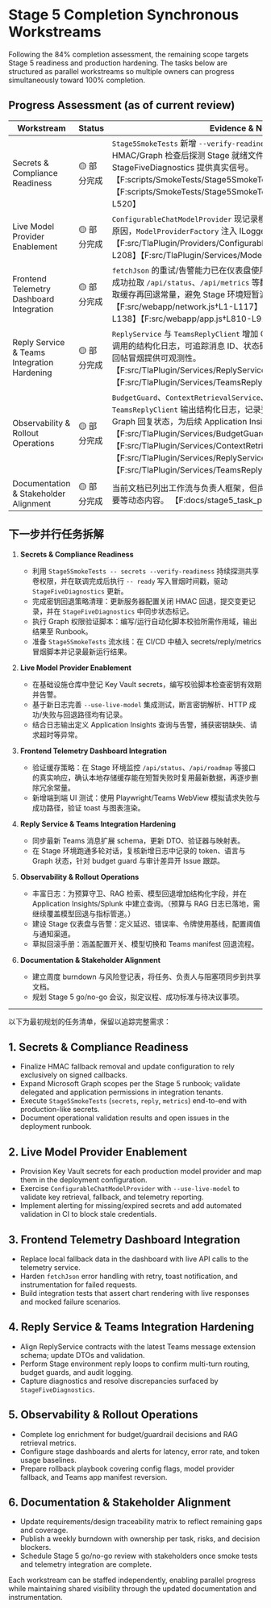 # Stage 5 Completion Synchronous Workstreams

Following the 84% completion assessment, the remaining scope targets Stage 5 readiness and production hardening. The tasks below are structured as parallel workstreams so multiple owners can progress simultaneously toward 100% completion.

## Progress Assessment (as of current review)

| Workstream | Status | Evidence & Notes |
| --- | --- | --- |
| Secrets & Compliance Readiness | 🟡 部分完成 | `Stage5SmokeTests` 新增 `--verify-readiness` 与 `ready` 命令，可在 HMAC/Graph 检查后探测 Stage 就绪文件并写入时间戳，为 StageFiveDiagnostics 提供真实信号。 【F:scripts/SmokeTests/Stage5SmokeTests/Program.cs†L40-L214】【F:scripts/SmokeTests/Stage5SmokeTests/Program.cs†L430-L520】 |
| Live Model Provider Enablement | 🟡 部分完成 | `ConfigurableChatModelProvider` 现记录模型调用起止、密钥解析与回退原因，`ModelProviderFactory` 注入 ILogger 以支撑 live 模式诊断。 【F:src/TlaPlugin/Providers/ConfigurableChatModelProvider.cs†L22-L208】【F:src/TlaPlugin/Services/ModelProviderFactory.cs†L1-L56】 |
| Frontend Telemetry Dashboard Integration | 🟡 部分完成 | `fetchJson` 的重试/告警能力已在仪表盘使用，并新增本地存储缓存策略：成功拉取 `/api/status`、`/api/metrics` 等数据后写入缓存，失败时优先读取缓存再回退常量，避免 Stage 环境短暂波动导致仪表盘回退至伪数据。 【F:src/webapp/network.js†L1-L117】【F:src/webapp/app.js†L39-L138】【F:src/webapp/app.js†L810-L914】 |
| Reply Service & Teams Integration Hardening | 🟡 部分完成 | `ReplyService` 与 `TeamsReplyClient` 增加 OBO 交换、附加语种与 Graph 调用的结构化日志，可追踪消息 ID、状态码与预算/权限异常，为 Stage 回帖冒烟提供可观测性。 【F:src/TlaPlugin/Services/ReplyService.cs†L24-L334】【F:src/TlaPlugin/Services/TeamsReplyClient.cs†L1-L214】 |
| Observability & Rollout Operations | 🟡 部分完成 | `BudgetGuard`、`ContextRetrievalService`、`ReplyService` 与 `TeamsReplyClient` 输出结构化日志，记录预算拒绝、RAG 抓取耗时与 Graph 回复状态，为后续 Application Insights 查询奠定数据基础。 【F:src/TlaPlugin/Services/BudgetGuard.cs†L1-L90】【F:src/TlaPlugin/Services/ContextRetrievalService.cs†L1-L225】【F:src/TlaPlugin/Services/ReplyService.cs†L24-L334】【F:src/TlaPlugin/Services/TeamsReplyClient.cs†L1-L214】 |
| Documentation & Stakeholder Alignment | 🟡 部分完成 | 当前文档已列出工作流与负责人框架，但尚缺 burndown、风险与会议纪要等动态内容。 【F:docs/stage5_task_plan.md†L1-L32】 |

## 下一步并行任务拆解

1. **Secrets & Compliance Readiness**
   - 利用 `Stage5SmokeTests -- secrets --verify-readiness` 持续探测共享卷权限，并在联调完成后执行 `-- ready` 写入冒烟时间戳，驱动 `StageFiveDiagnostics` 更新。
   - 完成密钥回退策略清理：更新服务器配置关闭 HMAC 回退，提交变更记录，并在 `StageFiveDiagnostics` 中同步状态标记。
   - 执行 Graph 权限验证脚本：编写/运行自动化脚本校验所需作用域，输出结果至 Runbook。
   - 准备 `Stage5SmokeTests` 流水线：在 CI/CD 中植入 secrets/reply/metrics 冒烟脚本并记录最新运行结果。

2. **Live Model Provider Enablement**
   - 在基础设施仓库中登记 Key Vault secrets，编写校验脚本检查密钥有效期并告警。
   - 基于新日志完善 `--use-live-model` 集成测试，断言密钥解析、HTTP 成功/失败与回退路径均有记录。
   - 结合日志输出定义 Application Insights 查询与告警，捕获密钥缺失、请求超时等异常。

3. **Frontend Telemetry Dashboard Integration**
   - 验证缓存策略：在 Stage 环境监控 `/api/status`、`/api/roadmap` 等接口的真实响应，确认本地存储缓存能在短暂失败时复用最新数据，再逐步删除冗余常量。
   - 新增端到端 UI 测试：使用 Playwright/Teams WebView 模拟请求失败与成功路径，验证 toast 与图表渲染。

4. **Reply Service & Teams Integration Hardening**
   - 同步最新 Teams 消息扩展 schema，更新 DTO、验证器与映射表。
   - 在 Stage 环境跑通多轮对话，复核新增日志中记录的 token、语言与 Graph 状态，针对 budget guard 与审计差异开 Issue 跟踪。

5. **Observability & Rollout Operations**
   - 丰富日志：为预算守卫、RAG 检索、模型回退增加结构化字段，并在 Application Insights/Splunk 中建立查询。（预算与 RAG 日志已落地，需继续覆盖模型回退与指标管道。）
   - 建设 Stage 仪表盘与告警：定义延迟、错误率、令牌使用基线，配置阈值与通知渠道。
   - 草拟回滚手册：涵盖配置开关、模型切换和 Teams manifest 回退流程。

6. **Documentation & Stakeholder Alignment**
   - 建立周度 burndown 与风险登记表，将任务、负责人与阻塞项同步到共享文档。
   - 规划 Stage 5 go/no-go 会议，拟定议程、成功标准与待决议事项。

---

以下为最初规划的任务清单，保留以追踪完整需求：

## 1. Secrets & Compliance Readiness
- Finalize HMAC fallback removal and update configuration to rely exclusively on signed callbacks.
- Expand Microsoft Graph scopes per the Stage 5 runbook; validate delegated and application permissions in integration tenants.
- Execute `Stage5SmokeTests` (`secrets`, `reply`, `metrics`) end-to-end with production-like secrets.
- Document operational validation results and open issues in the deployment runbook.

## 2. Live Model Provider Enablement
- Provision Key Vault secrets for each production model provider and map them in the deployment configuration.
- Exercise `ConfigurableChatModelProvider` with `--use-live-model` to validate key retrieval, fallback, and telemetry reporting.
- Implement alerting for missing/expired secrets and add automated validation in CI to block stale credentials.

## 3. Frontend Telemetry Dashboard Integration
- Replace local fallback data in the dashboard with live API calls to the telemetry service.
- Harden `fetchJson` error handling with retry, toast notification, and instrumentation for failed requests.
- Build integration tests that assert chart rendering with live responses and mocked failure scenarios.

## 4. Reply Service & Teams Integration Hardening
- Align ReplyService contracts with the latest Teams message extension schema; update DTOs and validation.
- Perform Stage environment reply loops to confirm multi-turn routing, budget guards, and audit logging.
- Capture diagnostics and resolve discrepancies surfaced by `StageFiveDiagnostics`.

## 5. Observability & Rollout Operations
- Complete log enrichment for budget/guardrail decisions and RAG retrieval metrics.
- Configure stage dashboards and alerts for latency, error rate, and token usage baselines.
- Prepare rollback playbook covering config flags, model provider fallback, and Teams app manifest reversion.

## 6. Documentation & Stakeholder Alignment
- Update requirements/design traceability matrix to reflect remaining gaps and coverage.
- Publish a weekly burndown with ownership per task, risks, and decision blockers.
- Schedule Stage 5 go/no-go review with stakeholders once smoke tests and telemetry integration are complete.

Each workstream can be staffed independently, enabling parallel progress while maintaining shared visibility through the updated documentation and instrumentation.
